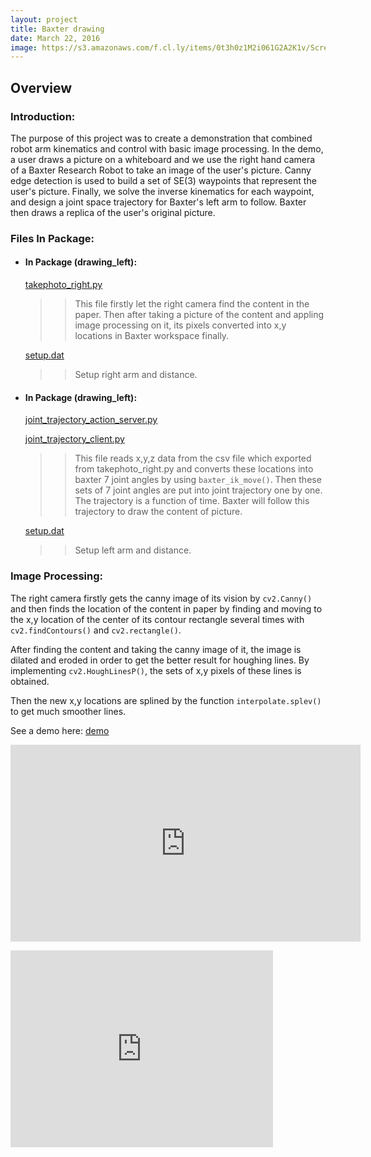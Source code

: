 ```yaml
---
layout: project
title: Baxter drawing
date: March 22, 2016
image: https://s3.amazonaws.com/f.cl.ly/items/0t3h0z1M2i061G2A2K1v/Screenshot%20-%2004142016%20-%2010%3A53%3A56%20PM.png?v=3e977762
---
```


## Overview

### Introduction:


The purpose of this project was to create a demonstration that combined robot arm kinematics and control with basic image processing. In the demo, a user draws a picture on a whiteboard and we use the right hand camera of a Baxter Research Robot to take an image of the user's picture. Canny edge detection is used to build a set of SE(3) waypoints that represent the user's picture. Finally, we solve the inverse kinematics for each waypoint, and design a joint space trajectory for Baxter's left arm to follow. Baxter then draws a replica of the user's original picture.



### Files In Package:
* #### In Package (drawing_left):
	
    [takephoto_right.py](https://github.com/MingheJiang/baxter_drawing/blob/master/takephoto_right/takephoto_right.py)
	
	>>This file firstly let the right camera find the content in the paper. Then after taking a picture of the content and appling image processing on it, its pixels converted into x,y locations in Baxter workspace finally.
	
    [setup.dat](https://github.com/MingheJiang/baxter_drawing/blob/master/drawing_left/setup.dat)
    
	>>Setup right arm and distance.
	
* #### In Package (drawing_left):

    [joint_trajectory_action_server.py](https://github.com/MingheJiang/baxter_drawing/blob/master/drawing_left/joint_trajectory_action_server.py)
	
    [joint_trajectory_client.py](https://github.com/MingheJiang/baxter_drawing/blob/master/drawing_left/joint_trajectory_client.py)
	
	>>This file reads x,y,z data from the csv file which exported from takephoto_right.py and converts these locations into baxter 7 joint angles by using `baxter_ik_move()`. Then these sets of 7 joint angles are put into joint trajectory one by one. The trajectory is a function of time. Baxter will follow this trajectory to draw the content of picture. 
	
    [setup.dat](https://github.com/MingheJiang/baxter_drawing/blob/master/takephoto_right/setup.dat)
    
	>>Setup left arm and distance.

### Image Processing:

The right camera firstly gets the canny image of its vision by `cv2.Canny()` and then finds the location of the content in paper by finding and moving to the x,y location of the center of its contour rectangle several times with `cv2.findContours()` and `cv2.rectangle()`.

After finding the content and taking the canny image of it, the image is dilated and eroded in order to get the better result for houghing lines. By implementing `cv2.HoughLinesP()`, the sets of x,y pixels of these lines is obtained. 

Then the new x,y locations are splined by the function  `interpolate.splev()` to get much smoother lines. 

See a demo here:
    [demo](https://vimeo.com/163183545)
<p align="center">
<iframe width="560" height="315" src="https://vimeo.com/163183545" frameborder="0" allowfullscreen></iframe>
</p>

<iframe width="420" height="315" src="https://vimeo.com/163183545" frameborder="0" allowfullscreen></iframe>
